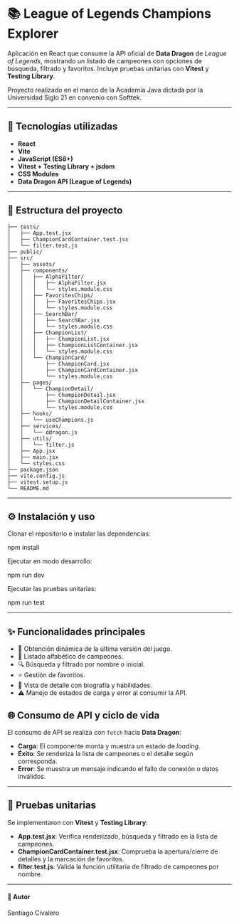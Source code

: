 # 📚 League of Legends Champions Explorer

Aplicación en React que consume la API oficial de **Data Dragon** de *League of Legends*, mostrando un listado de campeones con opciones de búsqueda, filtrado y favoritos. Incluye pruebas unitarias con **Vitest** y **Testing Library**.

Proyecto realizado en el marco de la Academia Java dictada por la Universidad Siglo 21 en convenio con Softtek.

---

## 🚀 Tecnologías utilizadas

- **React**
- **Vite**
- **JavaScript (ES6+)**
- **Vitest + Testing Library + jsdom**
- **CSS Modules**
- **Data Dragon API (League of Legends)**

---

## 📂 Estructura del proyecto
```
├── tests/
│   ├── App.test.jsx
│   ├── ChampionCardContainer.test.jsx
│   └── filter.test.js
├── public/
├── src/
│   ├── assets/
│   ├── components/
│   │   ├── AlphaFilter/
│   │   │   ├── AlphaFilter.jsx
│   │   │   └── styles.module.css
│   │   ├── FavoritesChips/
│   │   │   ├── FavoritesChips.jsx
│   │   │   └── styles.module.css
│   │   ├── SearchBar/
│   │   │   ├── SearchBar.jsx
│   │   │   └── styles.module.css
│   │   ├── ChampionList/
│   │   │   ├── ChampionList.jsx
│   │   │   ├── ChampionListContainer.jsx
│   │   │   └── styles.module.css
│   │   └── ChampionCard/
│   │       ├── ChampionCard.jsx
│   │       ├── ChampionCardContainer.jsx
│   │       └── styles.module.css
│   ├── pages/
│   │   └── ChampionDetail/
│   │       ├── ChampionDetail.jsx
│   │       ├── ChampionDetailContainer.jsx
│   │       └── styles.module.css
│   ├── hooks/
│   │   └── useChampions.js
│   ├── services/
│   │   └── ddragon.js
│   ├── utils/
│   │   └── filter.js
│   ├── App.jsx
│   ├── main.jsx
│   └── styles.css
├── package.json
├── vite.config.js
├── vitest.setup.js
└── README.md
```
---

## ⚙️ Instalación y uso

Clonar el repositorio e instalar las dependencias:

npm install

Ejecutar en modo desarrollo:

npm run dev

Ejecutar las pruebas unitarias:

npm run test

---

## ✨ Funcionalidades principales

- 📅 Obtención dinámica de la última versión del juego.
- 📑 Listado alfabético de campeones.
- 🔍 Búsqueda y filtrado por nombre o inicial.
- ⭐ Gestión de favoritos.
- 📖 Vista de detalle con biografía y habilidades.
- ⚠️ Manejo de estados de carga y error al consumir la API.


## 🌐 Consumo de API y ciclo de vida

El consumo de API se realiza con `fetch` hacia **Data Dragon**:

- **Carga**: El componente monta y muestra un estado de *loading*.  
- **Éxito**: Se renderiza la lista de campeones o el detalle según corresponda.  
- **Error**: Se muestra un mensaje indicando el fallo de conexión o datos inválidos.  

---

## 🧪 Pruebas unitarias

Se implementaron con **Vitest** y **Testing Library**:

- **App.test.jsx**: Verifica renderizado, búsqueda y filtrado en la lista de campeones.  
- **ChampionCardContainer.test.jsx**: Comprueba la apertura/cierre de detalles y la marcación de favoritos.  
- **filter.test.js**: Valida la función utilitaria de filtrado de campeones por nombre.  


---
#### 👤 Autor
Santiago Civalero
